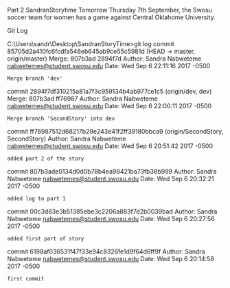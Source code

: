 Part 2 SandranStorytime
   Tomorrow Thursday 7th September, the Swosu soccer team for women has a game against Central Oklahome University.


Git Log

C:\Users\sandr\Desktop\SandranStoryTime>git log
commit 85705d2a410fc6fcdfa546eb645ab9ce55c5981d (HEAD -> master, origin/master)
Merge: 807b3ad 2894f7d
Author: Sandra Nabweteme <nabwetemes@student.swosu.edu>
Date:   Wed Sep 6 22:11:16 2017 -0500

    Merge branch 'dev'

commit 2894f7df310215a81a7f3c959134b4ab977ce1c5 (origin/dev, dev)
Merge: 807b3ad ff76987
Author: Sandra Nabweteme <nabwetemes@student.swosu.edu>
Date:   Wed Sep 6 22:00:11 2017 -0500

    Merge branch 'SecondStory' into dev

commit ff76987512d68217b29e243e41f2ff39180bbca9 (origin/SecondStory, SecondStory)
Author: Sandra Nabweteme <nabwetemes@student.swosu.edu>
Date:   Wed Sep 6 20:51:42 2017 -0500

    added part 2 of the story

commit 807b3ade0134d0d0b78b4ea98421ba73fb38b999
Author: Sandra Nabweteme <nabwetemes@student.swosu.edu>
Date:   Wed Sep 6 20:32:21 2017 -0500

    added log to part 1

commit 00c3d83e3b51385ebe3c2206a883f7d2b0039bad
Author: Sandra Nabweteme <nabwetemes@student.swosu.edu>
Date:   Wed Sep 6 20:27:56 2017 -0500

    added first part of story

commit 6198af036531f47f33e94c8326fe1d9f64d6ff9f
Author: Sandra Nabweteme <nabwetemes@student.swosu.edu>
Date:   Wed Sep 6 20:14:58 2017 -0500

    first commit